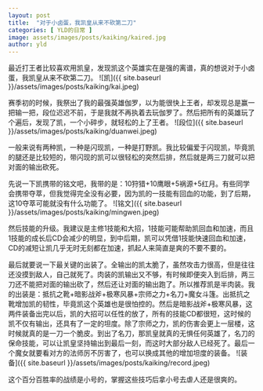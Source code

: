 ```yaml
---
layout: post
title:  "对于小卤蛋，我凯皇从来不砍第二刀"
categories: [ YLD的日常 ]
image: assets/images/posts/kaiking/kaired.jpg
author: yld
---
```


最近打王者比较喜欢用凯皇，发现凯这个英雄实在是强的离谱，真的想说对于小卤蛋，我凯皇从来不砍第二刀。
![凯]({{ site.baseurl }}/assets/images/posts/kaiking/kai.jpeg)

赛季初的时候，我祭出了我的最强英雄伽罗，以为能很快上王者，却发现总是赢一把输一把，段位迟迟不前，于是我就不再执着去玩伽罗了。然后把所有的英雄玩了个遍后，发现了凯，一个小碎步，就轻松的上了王者。
![段位]({{ site.baseurl }}/assets/images/posts/kaiking/duanwei.jpeg)

一般来说有两种凯，一种是闪现凯，一种是打野凯。我比较偏爱于闪现凯，毕竟凯的腿还是比较短的，带闪现的凯可以很轻松的突然后排，然后就是两三刀就可以把对面的输出砍死。

先说一下凯携带的铭文吧，我带的是：10狩猎+10鹰眼+5祸源+5红月。有些同学会携带夺萃，但我觉得完全没有必要，因为凯的一技能有回血的功能，到了后期，这10夺萃可能就没有什么功能了。
![铭文]({{ site.baseurl }}/assets/images/posts/kaiking/mingwen.jpeg)

然后技能的升级。我建议是主修1技能和大招，1技能可能帮助凯回血和加速，而且1技能的成长后CD会减少的明显，到中后期，凯可以凭借1技能快速回血和加速，CD的减短让凯几乎无时无刻都在加速，抓起人来简直是爽的不要不要的。

最后就要说一下最关键的出装了。全输出的凯太脆了，虽然攻击力很高，但是往往还没摸到敌人，自己就死了。肉装的凯输出又不够，有时候即便突入到后排，两三刀还不能把对面的输出砍了，然后还让对面的输出跑了。所以推荐凯是半肉装。我的出装是：抵抗之靴+暗影战斧+极寒风暴+宗师之力+名刀+魔女斗篷。出抵抗之靴增加凯的韧性，毕竟凯这个英雄也是很怕控的。然后是暗影战斧+极寒风暴，这两件装备出完以后，凯的大招可以任性的放了，所有的技能CD都很短，这时候的凯不仅有输出，还具有了一定的坦度。除了宗师之力，凯的伤害会更上一层楼，这时候就真的是一刀一个脆皮。到出了名刀，那凯皇就真的无惧任何英雄了，名刀的保命技能，可以让凯皇坚持输出到最后一刻，而这时大部分敌人已经死了。最后一个魔女就要看对方的法师厉不厉害了，也可以换成其他的增加坦度的装备。
![装备]({{ site.baseurl }}/assets/images/posts/kaiking/record.jpeg)

这个百分百胜率的战绩是小号的，掌握这些技巧后拿小号去虐人还是很爽的。

